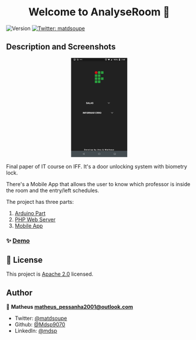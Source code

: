 <h1 align="center">Welcome to AnalyseRoom 👋</h1>
<p>
  <img alt="Version" src="https://img.shields.io/badge/version-1.0.0-blue.svg?cacheSeconds=2592000" />
  <a href="https://twitter.com/matdsoupe" target="_blank">
    <img alt="Twitter: matdsoupe" src="https://img.shields.io/twitter/follow/matdsoupe.svg?style=social" />
  </a>
</p>

## Description and Screenshots

<div style="margin: 0 auto; width: 30%">
  <img src="./images/homepage.png" />
</div>

Final paper of IT course on IFF. It's a door unlocking system with biometry lock.

There's a Mobile App that allows the user to know which professor is inside the room and the entry/left schedules.

The project has three parts:

1. [Arduino Part](https://github.com/Mdsp9070/AnalyseRoom/tree/master/sensor/sensor_code)
2. [PHP Web Server](https://github.com/Mdsp9070/AnalyseRoom/tree/master/webserver/webserver)
3. [Mobile App](https://github.com/Mdsp9070/AnalyseRoom/tree/master/analyseroom/analyseroom)

### ✨ [Demo](https://youtu.be/9jUqSHhrxhc)

## 📝 License

This project is [Apache 2.0](https://github.com/Mdsp9070/AnalyseRoom/blob/master/LICENSE) licensed.

## Author

👤 **Matheus <matheus_pessanha2001@outlook.com>**

* Twitter: [@matdsoupe](https://twitter.com/matdsoupe)
* Github: [@Mdsp9070](https://github.com/Mdsp9070)
* LinkedIn: [@mdsp](https://linkedin.com/in/mdsp)
